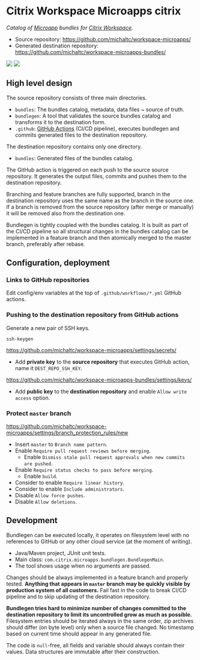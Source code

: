 Citrix Workspace Microapps  citrix
==========================

*Catalog of [Microapp][microapps] bundles for [Citrix Workspace][workspace].*

- Source repository: https://github.com/michaltc/workspace-microapps/
- Generated destination repository: https://github.com/michaltc/workspace-microapps-bundles/

![](https://github.com/michaltc/workspace-microapps/workflows/Prepare%20bundles/badge.svg)
![](https://github.com/michaltc/workspace-microapps/workflows/Delete%20obsolete%20branches/badge.svg)


High level design
-----------------

The source repository consists of three main directories.

- `bundles`: The bundles catalog, metadata, data files ~ source of truth.
- `bundlegen`: A tool that validates the source bundles catalog and transforms it to the destination form.
- `.github`: [GitHub Actions][github-actions] (CI/CD pipeline), executes bundlegen and commits generated files
to the destination repository.

The destination repository contains only one directory.

- `bundles`: Generated files of the bundles catalog.

The GitHub action is triggered on each push to the source source repository. It generates the output files, commits
and pushes them to the destination repository.

Branching and feature branches are fully supported, branch in the destination repository uses the same name as the
branch in the source one. If a branch is removed from the source repository (after merge or manually) it will be removed
also from the destination one.

Bundlegen is tightly coupled with the bundles catalog. It is built as part of the CI/CD pipeline so all structural
changes in the bundles catalog can be implemented in a feature branch and then atomically merged to the master branch,
preferably after rebase.


Configuration, deployment
-------------------------

### Links to GitHub repositories

Edit config/env variables at the top of `.github/workflows/*.yml` GitHub actions.


### Pushing to the destination repository from GitHub actions

Generate a new pair of SSH keys.

    ssh-keygen

https://github.com/michaltc/workspace-microapps/settings/secrets/

- Add **private key** to the **source repository** that executes GitHub action, name it `DEST_REPO_SSH_KEY`.

https://github.com/michaltc/workspace-microapps-bundles/settings/keys/

- Add **public key** to the **destination repository** and enable `Allow write access` option.


### Protect `master` branch

https://github.com/michaltc/workspace-microapps/settings/branch_protection_rules/new

- Insert `master` to `Branch name pattern`.
- Enable `Require pull request reviews before merging`.
    - Enable `Dismiss stale pull request approvals when new commits are pushed`.
- Enable `Require status checks to pass before merging`.
    - Enable `build`.
- Consider to enable `Require linear history`.
- Consider to enable `Include administrators`.
- Disable `Allow force pushes`.
- Disable `Allow deletions`.


Development
-----------

Bundlegen can be executed locally, it operates on filesystem level with no references to GitHub or any other
cloud service (at the moment of writing).

- Java/Maven project, JUnit unit tests.
- Main class: `com.citrix.microapps.bundlegen.BundlegenMain`.
- The tool shows usage when no arguments are passed.

Changes should be always implemented in a feature branch and properly tested. **Anything that appears in `master` branch
may be quickly visible by production system of all customers.** Fail fast in the code to break CI/CD pipeline and to
skip updating of the destination repository.

**Bundlegen tries hard to minimize number of changes committed to the destination repository to limit its uncontrolled
grow as much as possible.** Filesystem entries should be iterated always in the same order, zip archives should differ
(on byte level) only when a source file changed. No timestamp based on current time should appear in any generated file.

The code is `null`-free, all fields and variable should always contain their values. Data structures are immutable after
their construction.


[workspace]: https://www.citrix.com/products/citrix-workspace/
[microapps]: https://www.citrix.com/digital-workspace/microapps.html
[github-actions]: https://help.github.com/en/actions/automating-your-workflow-with-github-actions
